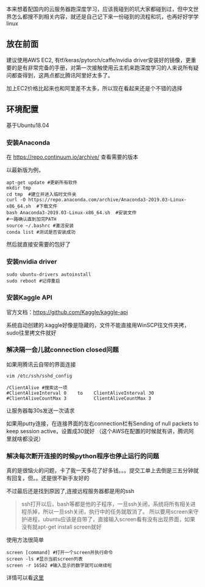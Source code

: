 本来想着配国内的云服务器跑深度学习，应该我碰到的坑大家都碰到过，但中文世界怎么都搜不到相关内容，就还是自己记下来一份碰到的流程和坑，也再好好学学linux

## 放在前面
建议使用AWS EC2, 有tf/keras/pytorch/caffe/nvidia driver安装好的镜像，更重要的是有非常完备的手册，对第一次接触使用云主机来跑深度学习的人来说所有疑问都查得到，这两点都比腾讯阿里好太多了。

加上EC2价格比起来也和阿里差不太多，所以现在看起来还是个不错的选择


## 环境配置
基于Ubuntu18.04
### 安装Anaconda

在 https://repo.continuum.io/archive/ 查看需要的版本

以最新版为例，
```shell
apt-get update #更新所有软件
mkdir tmp
cd tmp  #建立并进入临时文件夹
curl -O https://repo.anaconda.com/archive/Anaconda3-2019.03-Linux-x86_64.sh  #下载文件
bash Anaconda3-2019.03-Linux-x86_64.sh  #安装文件
#一路确认直到加完PATH
source ~/.bashrc #激活安装
conda list #测试是否安装成功
```
然后就直接安需要的包好了

### 安装nvidia driver
```shell
sudo ubuntu-drivers autoinstall
sudo reboot #记得重启
```

### 安装Kaggle API
官方文档：https://github.com/Kaggle/kaggle-api

系统自动创建的.kaggle好像是隐藏的，文件不能直接用WinSCP往文件夹拷，sudo往里拷文件就好

### 解决隔一会儿就connection closed问题
如果用腾讯云自带的界面连接
```shell
vim /etc/ssh/sshd_config

/ClientAlive #搜索这一项
#ClientAliveInterval 0    to    ClientAliveInterval 30
#ClientAliveCountMax 3          ClientAliveCountMax 3
```
让服务器每30s发送一次请求

如果用putty连接，在连接界面的左右connection栏有Sending of null packets to keep session active，设置成30就好
（这个AWS在配置的时候就有讲，腾讯阿里就啥都没说）

### 解决每次断开连接的时候python程序也停止运行的问题
真的是很恼火的问题，卡了我一天多花了好多钱。。。提交工单上去倒是三五分钟就有回复，但。。还是很不新手友好的

不过最后还是找到原因了,连接远程服务器都是用的ssh
> ssh打开以后，bash等都是他的子程序，一旦ssh关闭，系统将所有相关进程杀掉，所以一旦ssh关闭，执行中的任务就取消了。
所以要用screen来守护进程，ubuntu应该是自带了，直接输入screen看有没有出现界面，如果没有就apt-get install screen就好

使用方法很简单
```shell
screen [command] #打开一个screen并执行命令
screen -ls #显示当前screen列表
screen -r 16582 #输入显示的数字就可以继续啦
```
详情可以看[这里](https://blog.csdn.net/wind19/article/details/4986458)
